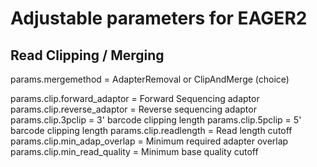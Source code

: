 # Adjustable parameters for EAGER2

## Read Clipping / Merging
params.mergemethod = AdapterRemoval or ClipAndMerge (choice)

params.clip.forward_adaptor = Forward Sequencing adaptor
params.clip.reverse_adaptor = Reverse sequencing adaptor
params.clip.3pclip = 3' barcode clipping length
params.clip.5pclip = 5' barcode clipping length
params.clip.readlength = Read length cutoff
params.clip.min_adap_overlap = Minimum required adapter overlap
params.clip.min_read_quality = Minimum base quality cutoff
